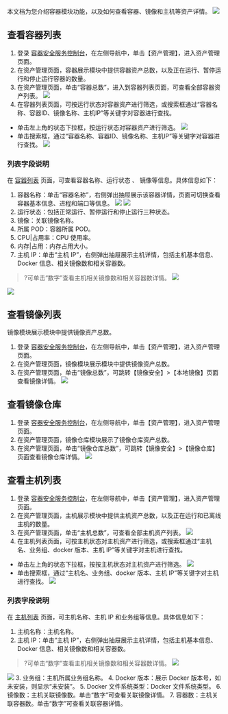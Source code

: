 本文档为您介绍容器模块功能，以及如何查看容器、镜像和主机等资产详情。
![](https://main.qcloudimg.com/raw/23e270a605d8d7d081277a41f486ec59.png)

## 查看容器列表
1. 登录 [容器安全服务控制台](https://console.cloud.tencent.com/tcss)，在左侧导航中，单击【资产管理】，进入资产管理页面。
2. 在资产管理页面，容器展示模块中提供容器资产总数，以及正在运行、暂停运行和停止运行容器的数量。
3. 在资产管理页面，单击“容器总数”，进入到容器列表页面，可查看全部容器资产列表。
![](https://main.qcloudimg.com/raw/0c74b89d2270e0d13fa405559530baae.png)
4. 在容器列表页面，可按运行状态对容器资产进行筛选，或搜索框通过“容器名称、容器ID、镜像名称、主机IP”等关键字对容器进行查找。
 - 单击左上角的状态下拉框，按运行状态对容器资产进行筛选。
 ![](https://main.qcloudimg.com/raw/c7e4c315ee005041ae7ac8b11c4a0cae.png)
 - 单击搜索框，通过“容器名称、容器ID、镜像名称、主机IP”等关键字对容器进行查找。
 ![](https://main.qcloudimg.com/raw/79025ee5188d50e8829d8fbd676ccb31.png)
 
### 列表字段说明
在 [容器列表](https://console.cloud.tencent.com/tcss/asset/container) 页面，可查看容器名称、运行状态	、	镜像等信息。具体信息如下：
1. 容器名称：单击“容器名称”，右侧弹出抽屉展示该容器详情，页面可切换查看容器基本信息、进程和端口等信息。
![](https://main.qcloudimg.com/raw/69911c3cf738e501ae985abbecb840e5.png)
![](https://main.qcloudimg.com/raw/a34115723de24941a6fa211190b88080.png)
2. 运行状态：包括正常运行、暂停运行和停止运行三种状态。
3. 镜像：关联镜像名称。
4. 所属 POD：容器所属 POD。
5. CPU|占用率：CPU 使用率。
6. 内存|占用：内存占用大小。
7. 主机 IP：单击“主机 IP”，右侧弹出抽屉展示主机详情，包括主机基本信息、Docker 信息、相关镜像数和相关容器数。
>?可单击“数字”查看主机相关镜像数和相关容器数详情。
>![](https://main.qcloudimg.com/raw/9d9847f42a3faf81a4d8eb86139d8131.png)
>
![](https://main.qcloudimg.com/raw/6074c061f494fa73ebb705d8aee2c7ad.png)

## 查看镜像列表
镜像模块展示模块中提供镜像资产总数。
1. 登录 [容器安全服务控制台](https://console.cloud.tencent.com/tcss)，在左侧导航中，单击【资产管理】，进入资产管理页面。
2. 在资产管理页面，镜像模块展示模块中提供镜像资产总数。
3. 在资产管理页面，单击“镜像总数”，可跳转【镜像安全】>【本地镜像】页面查看镜像详情。
![](https://main.qcloudimg.com/raw/e0afb5e67deda095e9a3595426c0d1f2.png)

## 查看镜像仓库
1. 登录 [容器安全服务控制台](https://console.cloud.tencent.com/tcss)，在左侧导航中，单击【资产管理】，进入资产管理页面。
2. 在资产管理页面，镜像仓库模块展示了镜像仓库资产总数。
3.  在资产管理页面，单击“镜像仓库总数”，可跳转【镜像安全】>【镜像仓库】页面查看镜像仓库详情。
![](https://main.qcloudimg.com/raw/5c5f29a2c8cb154247fe2639d524d266.png)

## 查看主机列表
1. 登录 [容器安全服务控制台](https://console.cloud.tencent.com/tcss)，在左侧导航中，单击【资产管理】，进入资产管理页面。
2. 在资产管理页面，主机展示模块中提供主机资产总数，以及正在运行和已离线主机的数量。
3. 在资产管理页面，单击“主机总数”，可查看全部主机资产列表。
![](https://main.qcloudimg.com/raw/6a98b6ce1675e92a2aa4ba5f1514dafe.png)
4. 在主机列表页面，可按主机状态对主机资产进行筛选，或搜索框通过“主机名、业务组、docker 版本、主机 IP”等关键字对主机进行查找。
 -  单击左上角的状态下拉框，按按主机状态对主机资产进行筛选。
 ![](https://main.qcloudimg.com/raw/f1947e1f853c9d7c08da131e830ae433.png)
 - 单击搜索框，通过“主机名、业务组、docker 版本、主机 IP”等关键字对主机进行查找。
 ![](https://main.qcloudimg.com/raw/cf3a786aea3a8b88937b1bb56c99b376.png)
 
### 列表字段说明
在 [主机列表](https://console.cloud.tencent.com/tcss/asset/host) 页面，可主机名称、主机 IP 和业务组等信息。具体信息如下：
1. 主机名称：主机名称。
2. 主机 IP：单击“主机 IP”，右侧弹出抽屉展示主机详情，包括主机基本信息、Docker 信息、相关镜像数和相关容器数。
>?可单击“数字”查看主机相关镜像数和相关容器数详情。
>![](https://main.qcloudimg.com/raw/9d9847f42a3faf81a4d8eb86139d8131.png)
>
![](https://main.qcloudimg.com/raw/3acec03391123ee0fdf31e385c5d1935.png)
3. 业务组：主机所属业务组名称。
4. Docker 版本：展示 Docker 版本号，如未安装，则显示“未安装”。
5. Docker 文件系统类型：Docker 文件系统类型。
6. 镜像数：主机关联镜像数。单击“数字”可查看关联镜像详情。
7. 容器数：主机关联容器数。单击“数字”可查看关联容器详情。
